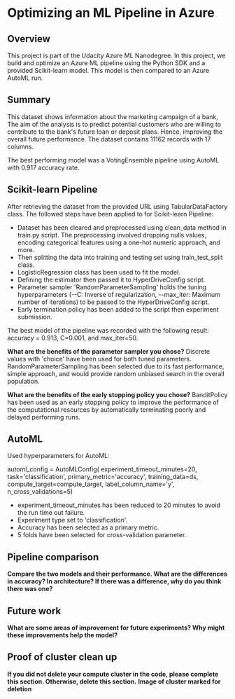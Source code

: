 # Optimizing an ML Pipeline in Azure

## Overview
This project is part of the Udacity Azure ML Nanodegree.
In this project, we build and optimize an Azure ML pipeline using the Python SDK and a provided Scikit-learn model.
This model is then compared to an Azure AutoML run.

## Summary
This dataset shows information about the marketing campaign of a bank,  The aim of the analysis is to predict potential customers who are willing to contribute to the bank's future loan or deposit plans. Hence, improving the overall future performance. 
The dataset contains 11162 records with 17 columns.

The best performing model was a VotingEnsemble pipeline using AutoML with 0.917 accuracy rate. 

## Scikit-learn Pipeline
After retrieving the dataset from the provided URL using TabularDataFactory class. The followed steps have been applied to for Scikit-learn Pipeline:
- Dataset has been cleared and preprocessed using clean_data method in train.py script. The preprocessing involved dropping nulls values, encoding categorical features using a one-hot numeric approach, and more. 
- Then splitting the data into training and testing set using train_test_split class.
- LogisticRegression class has been used to fit the model. 
- Defining the estimator then passed it to HyperDriveConfig script.
- Parameter sampler 'RandomParameterSampling' holds the tuning hyperparameters (--C: Inverse of regularization, --max_iter: Maximum number of iterations) to be passed to the HyperDriveConfig script. 
- Early termination policy has been added to the script then experiment submission. 

The best model of the pipeline was recorded with the following result: accuracy = 0.913, C=0.001, and max_iter=50.

**What are the benefits of the parameter sampler you chose?**
Discrete values with 'choice' have been used for both tuned parameters. RandomParameterSampling has been selected due to its fast performance, simple approach, and would provide random unbiased search in the overall population.  

**What are the benefits of the early stopping policy you chose?**
BanditPolicy has been used as an early stopping policy to improve the performance of the computational resources by automatically terminating poorly and delayed performing runs. 

## AutoML
Used hyperparameters for AutoML:

automl_config = AutoMLConfig(
    experiment_timeout_minutes=20,
    task='classification',
    primary_metric='accuracy',
    training_data=ds,
    compute_target=compute_target,
    label_column_name='y',
    n_cross_validations=5)

- experiment_timeout_minutes has been reduced to 20 minutes to avoid the run time out failure. 
- Experiment type set to 'classification'.
- Accuracy has been selected as a primary metric.
- 5 folds have been selected for cross-validation parameter. 

## Pipeline comparison
**Compare the two models and their performance. What are the differences in accuracy? In architecture? If there was a difference, why do you think there was one?**

## Future work
**What are some areas of improvement for future experiments? Why might these improvements help the model?**

## Proof of cluster clean up
**If you did not delete your compute cluster in the code, please complete this section. Otherwise, delete this section.**
**Image of cluster marked for deletion**
